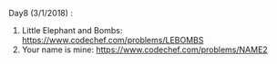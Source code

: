 Day8 (3/1/2018) :
1. Little Elephant and Bombs: https://www.codechef.com/problems/LEBOMBS
2. Your name is mine: https://www.codechef.com/problems/NAME2 